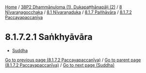 
[Home](/) / [38P2 Dhammānuloma (1), Dukapaṭṭhānapāḷi (2)](../../../...md) / [8 Nīvaraṇagocchaka](../../...md) / [8.1 Nīvaraṇaduka](../...md) / [8.1.7 Pañhāvāra](...md) / [8.1.7.2 Paccayapaccanīya](../38P2/8/8.1/8.1.7/8.1.7.2.md)

# 8.1.7.2.1 Saṅkhyāvāra

* [Suddha](8.1.7.2.1/Suddha.md)

[Go to previous page (8.1.7.2 Paccayapaccanīya)](../38P2/8/8.1/8.1.7/8.1.7.2.md) / [Go to parent page (8.1.7.2 Paccayapaccanīya)](../38P2/8/8.1/8.1.7/8.1.7.2.md) / [Go to next page (Suddha)](8.1.7.2.1/Suddha.md)


